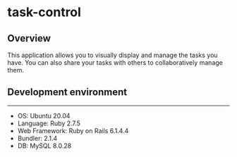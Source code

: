 # task-control

## Overview
This application allows you to visually display and manage the tasks you have. You can also share your tasks with others to collaboratively manage them.

## Development environment
---

* OS: Ubuntu 20.04
* Language: Ruby 2.7.5
* Web Framework: Ruby on Rails 6.1.4.4
* Bundler: 2.1.4
* DB: MySQL 8.0.28

